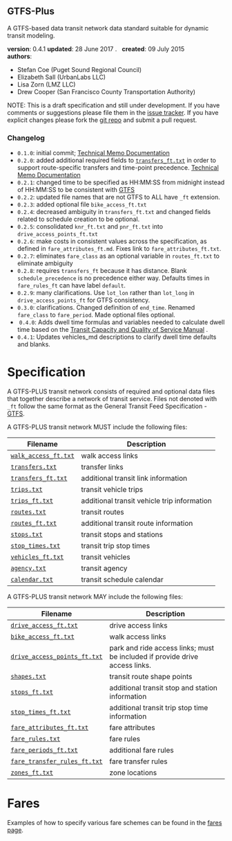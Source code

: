 
## GTFS-Plus

A GTFS-based data transit network data standard suitable for dynamic transit modeling.

**version**: 0.4.1
**updated**: 28 June 2017 .   
**created**: 09 July 2015  
**authors**:  

 * Stefan Coe (Puget Sound Regional Council)  
 * Elizabeth Sall (UrbanLabs LLC)  
 * Lisa Zorn (LMZ LLC)  
 * Drew Cooper (San Francisco County Transportation Authority)  
 
[issues]: https://github.com/osplanning-data-standards/GTFS-PLUS/issues
[repo]: https://github.com/osplanning-data-standards/GTFS-PLUS
[GTFS]: https://developers.google.com/transit/gtfs/reference


NOTE: This is a draft specification and still under development. If you have comments
or suggestions please file them in the [issue tracker][issues]. If you have
explicit changes please fork the [git repo][repo] and submit a pull request.

### Changelog

-  `0.1.0`: initial commit; [Technical Memo Documentation](http://fast-trips.mtc.ca.gov/library/T2-NetworkDesign-WorkingCopy-July2015V0.1.pdf)  
-  `0.2.0`: added additional required fields to [`transfers_ft.txt`](/files/transfers_ft.md) 
in order to support route-specific transfers and time-point precedence. [Technical Memo Documentation](http://fast-trips.mtc.ca.gov/library/T2-NetworkDesign-StaticCopy-Sept2015V0.2.pdf)  
-  `0.2.1`: changed time to be specified as HH:MM:SS from midnight instead of HH:MM:SS to be 
consistent with [GTFS]
-  `0.2.2`: updated file names that are not GTFS to ALL have `_ft` extension.
-  `0.2.3`: added optional file `bike_access_ft.txt`
-  `0.2.4`: decreased ambiguity in `transfers_ft.txt` and changed fields related to schedule creation to be optional.
-  `0.2.5`: consolidated `knr_ft.txt` and `pnr_ft.txt` into `drive_access_points_ft.txt`
-  `0.2.6`: make costs in consistent values across the specification, as defined in `fare_attributes_ft.md`. Fixes link to `fare_attributes_ft.txt`.
-  `0.2.7`: eliminates `fare_class` as an optional variable in `routes_ft.txt` to eliminate ambiguity
-  `0.2.8`: requires `transfers_ft` because it has distance. Blank `schedule_precedence` is no precedence either way.  Defaults times in `fare_rules_ft` can have label `default`.
-  `0.2.9`: many clarifications. Use `lot_lon` rather than `lot_long` in `drive_access_points_ft` for GTFS consistency.  
-  `0.3.0`: clarifications. Changed definition of `end_time`. Renamed `fare_class` to `fare_period`. Made optional files optional.   
-  `0.4.0`: Adds dwell time formulas and variables needed to calculate dwell time based on the [Transit Capacity and Quality of Service Manual](http://www.trb.org/Main/Blurbs/169437.aspx) .  
-  `0.4.1`: Updates vehicles_md descriptions to clarify dwell time defaults and blanks.  

# Specification

A GTFS-PLUS transit network consists of required and optional data files that together 
describe a network of transit service.  Files not denoted with `_ft` follow the same format 
as the General Transit Feed Specification - [GTFS].

A GTFS-PLUS transit network MUST include the following files:

Filename 			| Description										
----------			| -------------										
[`walk_access_ft.txt`](/files/walk_access_ft.md)	| walk access links									
[`transfers.txt`](/files/transfers.md)		| transfer links			
[`transfers_ft.txt`](/files/transfers_ft.md)| additional transit link information						
[`trips.txt`](/files/trips.md)				| transit vehicle trips								
[`trips_ft.txt`](/files/trips_ft.md)		| additional transit vehicle trip information		
[`routes.txt`](/files/routes.md)			| transit routes									
[`routes_ft.txt`](/files/routes_ft.md)		| additional transit route information				
[`stops.txt`](/files/stops.md)				| transit stops and stations											
[`stop_times.txt`](/files/stop_times.md)	| transit trip stop times  		
[`vehicles_ft.txt`](/files/vehicles_ft.md)	| transit vehicles									
[`agency.txt`](/files/agency.md)			| transit agency									
[`calendar.txt`](/files/calendar.md)		| transit schedule calendar							

A GTFS-PLUS transit network MAY include the following files:

Filename 					| Description										
----------					| -------------		
[`drive_access_ft.txt`](/files/drive_access_ft.md)					| drive access links  
[`bike_access_ft.txt`](/files/bike_access_ft.md)					| walk access links  
[`drive_access_points_ft.txt`](/files/drive_access_points_ft.md) 	| park and ride access links; must be included if provide drive access links.  
[`shapes.txt`](/files/shapes.md)								 	| transit route shape points  
[`stops_ft.txt`](/files/stops_ft.md)						    	| additional transit stop and station information	
[`stop_times_ft.txt`](/files/stop_times_ft.md)	                    | additional transit trip stop time information	 
[`fare_attributes_ft.txt`](/files/fare_attributes_ft.md)			| fare attributes  
[`fare_rules.txt`](/files/fare_rules.md)							| fare rules  
[`fare_periods_ft.txt`](/files/fare_periods_ft.md)						| additional fare rules  
[`fare_transfer_rules_ft.txt`](/files/fare_transfer_rules_ft.md)	| fare transfer rules  
[`zones_ft.txt`](/files/zones_ft.md)	                            | zone locations 

# Fares

Examples of how to specify various fare schemes can be found in the [fares page](fares.md).














